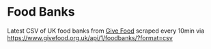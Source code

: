 # Food Banks
Latest CSV of UK food banks from [Give Food](https://www.givefood.org.uk) scraped every 10min via https://www.givefood.org.uk/api/1/foodbanks/?format=csv
